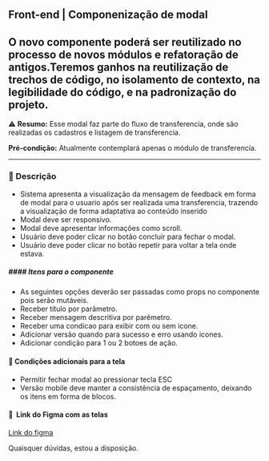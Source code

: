 
## Front-end | Componenização de modal

## O novo componente poderá ser reutilizado no processo de novos módulos e refatoração de antigos.Teremos ganhos na reutilização de trechos de código, no isolamento de contexto, na legibilidade do código, e na padronização do projeto.


:warning: **Resumo:** Esse modal faz parte do fluxo de transferencia, onde são realizadas os cadastros e listagem de transferencia.

**Pré-condição:** Atualmente contemplará apenas o módulo de transferencia.


---
### :pushpin: Descrição
- Sistema apresenta a visualização da mensagem de feedback em forma de modal para o usuario após ser realizada uma transferencia, trazendo a visualização de forma adaptativa ao conteúdo inserido
- Modal deve ser responsivo.
- Modal deve apresentar informações como scroll.
- Usuário deve poder clicar no botão concluir para fechar o modal.
- Usuário deve poder clicar no botão repetir para voltar a tela onde estava.


#####  #### Itens para o componente
- As seguintes opções deverão ser passadas como props no componente pois serão mutáveis.
- Receber título por parâmetro.
- Receber mensagem descritiva por parêmetro.
- Receber uma condicao para exibir com ou sem icone.
- Adicionar versão quando para sucesso e erro usando icones.
- Adicionar condição para 1 ou 2 botoes de ação.

#### :rocket: Condições adicionais para a tela

- Permitir fechar modal ao pressionar tecla ESC
- Versão mobile deve manter a consistência de espaçamento, deixando os itens em forma de blocos.


#### :art:  Link do Figma com as telas

[Link do figma](https://www.figma.com/file/pGtyzO2u6O1zFWfYRspxE8/Venda-entre-filiais?node-id=3008%3A1662)

Quaisquer dúvidas, estou a disposição.
